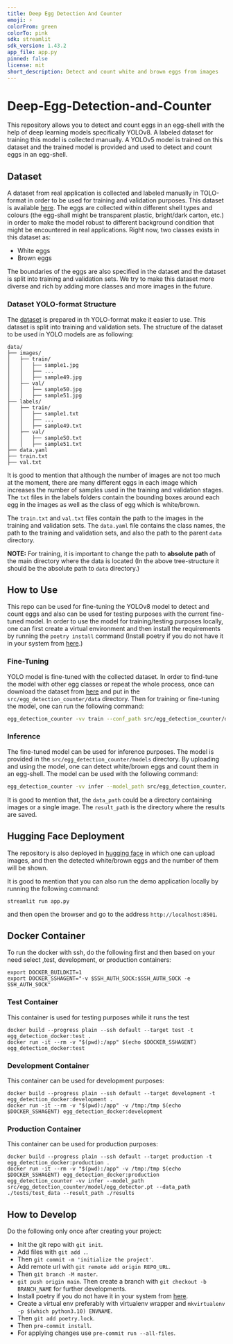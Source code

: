 ```yaml
---
title: Deep Egg Detection And Counter
emoji: ⚡
colorFrom: green
colorTo: pink
sdk: streamlit
sdk_version: 1.43.2
app_file: app.py
pinned: false
license: mit
short_description: Detect and count white and brown eggs from images
---
```

# Deep-Egg-Detection-and-Counter
This repository allows you to detect and count eggs in an egg-shell with the help of deep learning models specifically YOLOv8.
A labeled dataset for training this model is collected manually.
A YOLOv5 model is trained on this dataset and the trained model is provided and used to detect and count eggs in an egg-shell.

## Dataset
A dataset from real application is collected and labeled manually in TOLO-format in order to be used for training and validation purposes.
This dataset is available [here](https://huggingface.co/datasets/afshin-dini/Egg-Detection).
The eggs are collected within different shell types and colours (the egg-shall might be transparent plastic, bright/dark carton, etc.) in order
to make the model robust to different background condition that might be encountered in real applications.
Right now, two classes exists in this dataset as:
- White eggs
- Brown eggs

The boundaries of the eggs are also specified in the dataset and the dataset is split into training and validation sets.
We try to make this dataset more diverse and rich by adding more classes and more images in the future.

### Dataset YOLO-format Structure
The [dataset](https://huggingface.co/datasets/afshin-dini/Egg-Detection) is prepared in th YOLO-format make it easier to use.
This dataset is split into training and validation sets. The structure of the dataset to be used in YOLO models are as following:
```
data/
├── images/
│   ├── train/
│   │   ├── sample1.jpg
│   │   ├── ...
│   │   ├── sample49.jpg
│   ├── val/
│   │   ├── sample50.jpg
│   │   ├── sample51.jpg
├── labels/
│   ├── train/
│   │   ├── sample1.txt
│   │   ├── ...
│   │   ├── sample49.txt
│   ├── val/
│   │   ├── sample50.txt
│   │   ├── sample51.txt
├── data.yaml
├── train.txt
├── val.txt
```
It is good to mention that although the number of images are not too much at the moment, there are many different eggs in each image which increases the
number of samples used in the training and validation stages. The `txt` files in the labels folders contain the bounding boxes around each egg in the images as well as
the class of egg which is white/brown.

The `train.txt` and `val.txt` files contain the path to the images in the training and validation sets.
The `data.yaml` file contains the class names, the path to the training and validation sets, and also the path to the parent `data` directory.

**NOTE:** For training, it is important to change the path to **absolute path** of the main directory where the data is located (In the above tree-structure it should be the absolute path to `data` directory.)

## How to Use
This repo can be used for fine-tuning the YOLOv8 model to detect and count eggs and also can be used for testing purposes with the current fine-tuned model.
In order to use the model for training/testing purposes locally, one can first create a virtual environment and then install the requirements
by running the `poetry install` command (Install poetry if you do not have it in your system from [here](https://python-poetry.org/docs/#installing-with-pipx).)

### Fine-Tuning
YOLO model is fine-tuned with the collected dataset. In order to find-tune the model with other egg classes or repeat the whole process,
once can download the dataset from [here](https://huggingface.co/datasets/afshin-dini/Egg-Detection) and put in the `src/egg_detection_counter/data` directory.
Then for training or fine-tuning the model, one can run the following command:
```bash
egg_detection_counter -vv train --conf_path src/egg_detection_counter/data/data.yaml --img_resize 640 --batch_size 16 --epochs 100 --device cuda
```

### Inference
The fine-tuned model can be used for inference purposes. The model is provided in the `src/egg_detection_counter/models` directory.
By uploading and using the model, one can detect white/brown eggs and count them in an egg-shell. The model can be used with the following command:
```bash
egg_detection_counter -vv infer --model_path src/egg_detection_counter/model/egg_detector.pt --data_path ./tests/test_data --result_path ./results
```
It is good to mention that, the `data_path` could be a directory containing images or a single image. The `result_path` is the directory where the results are saved.

## Hugging Face Deployment
The repository is also deployed in [hugging face](https://huggingface.co/spaces/afshin-dini/Deep-Egg-Detection-and-Counter) in which one can upload images, 
and then the detected white/brown eggs and the number of them will be shown.

It is good to mention that you can also run the demo application locally by running the following command:
```shell
streamlit run app.py
```
and then open the browser and go to the address `http://localhost:8501`.

## Docker Container
To run the docker with ssh, do the following first and then based on your need select ,test, development, or production containers:
```shell
export DOCKER_BUILDKIT=1
export DOCKER_SSHAGENT="-v $SSH_AUTH_SOCK:$SSH_AUTH_SOCK -e SSH_AUTH_SOCK"
```
### Test Container
This container is used for testing purposes while it runs the test
```shell
docker build --progress plain --ssh default --target test -t egg_detection_docker:test .
docker run -it --rm -v "$(pwd):/app" $(echo $DOCKER_SSHAGENT) egg_detection_docker:test
```

### Development Container
This container can be used for development purposes:
```shell
docker build --progress plain --ssh default --target development -t egg_detection_docker:development .
docker run -it --rm -v "$(pwd):/app" -v /tmp:/tmp $(echo $DOCKER_SSHAGENT) egg_detection_docker:development
```

### Production Container
This container can be used for production purposes:
```shell
docker build --progress plain --ssh default --target production -t egg_detection_docker:production .
docker run -it --rm -v "$(pwd):/app" -v /tmp:/tmp $(echo $DOCKER_SSHAGENT) egg_detection_docker:production egg_detection_counter -vv infer --model_path src/egg_detection_counter/model/egg_detector.pt --data_path ./tests/test_data --result_path ./results
```


## How to Develop
Do the following only once after creating your project:
- Init the git repo with `git init`.
- Add files with `git add .`.
- Then `git commit -m 'initialize the project'`.
- Add remote url with `git remote add origin REPO_URL`.
- Then `git branch -M master`.
- `git push origin main`.
Then create a branch with `git checkout -b BRANCH_NAME` for further developments.
- Install poetry if you do not have it in your system from [here](https://python-poetry.org/docs/#installing-with-pipx).
- Create a virtual env preferably with virtualenv wrapper and `mkvirtualenv -p $(which python3.10) ENVNAME`.
- Then `git add poetry.lock`.
- Then `pre-commit install`.
- For applying changes use `pre-commit run --all-files`.


